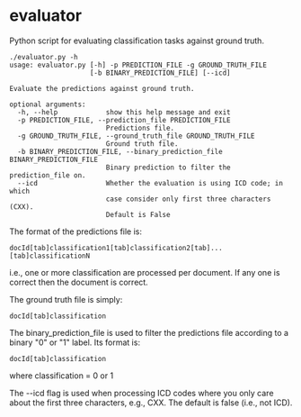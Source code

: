 evaluator
=========

Python script for evaluating classification tasks against ground truth.

```
./evaluator.py -h
usage: evaluator.py [-h] -p PREDICTION_FILE -g GROUND_TRUTH_FILE
                    [-b BINARY_PREDICTION_FILE] [--icd]

Evaluate the predictions against ground truth.

optional arguments:
  -h, --help            show this help message and exit
  -p PREDICTION_FILE, --prediction_file PREDICTION_FILE
                        Predictions file.
  -g GROUND_TRUTH_FILE, --ground_truth_file GROUND_TRUTH_FILE
                        Ground truth file.
  -b BINARY_PREDICTION_FILE, --binary_prediction_file BINARY_PREDICTION_FILE
                        Binary prediction to filter the prediction_file on.
  --icd                 Whether the evaluation is using ICD code; in which
                        case consider only first three characters (CXX).
                        Default is False
```

The format of the predictions file is:

```
docId[tab]classification1[tab]classification2[tab]...[tab]classificationN
```

i.e., one or more classification are processed per document. If any one is correct then the document is correct.

The ground truth file is simply:


```
docId[tab]classification
```


The binary_prediction_file is used to filter the predictions file according to a binary "0" or "1" label. Its format is:

```
docId[tab]classification
```

where classification = 0 or 1

The --icd flag is used when processing ICD codes where you only care about the first three characters, e.g., CXX. The default is false (i.e., not ICD).
